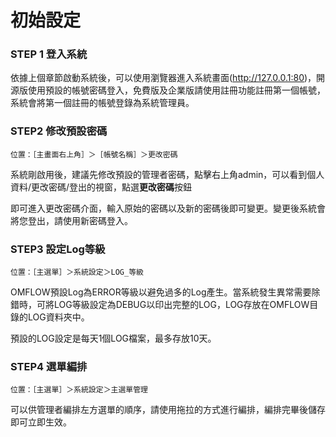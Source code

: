 

# 初始設定

### STEP 1 登入系統

依據上個章節啟動系統後，可以使用瀏覽器進入系統畫面(http://127.0.0.1:80)，開源版使用預設的帳號密碼登入，免費版及企業版請使用註冊功能註冊第一個帳號，系統會將第一個註冊的帳號登錄為系統管理員。

### STEP2 修改預設密碼

```
位置：［主畫面右上角］＞［帳號名稱］＞更改密碼
```

系統剛啟用後，建議先修改預設的管理者密碼，點擊右上角admin，可以看到個人資料/更改密碼/登出的視窗，點選**更改密碼**按鈕

即可進入更改密碼介面，輸入原始的密碼以及新的密碼後即可變更。變更後系統會將您登出，請使用新密碼登入。

### STEP3 設定Log等級

```
位置：［主選單］＞系統設定＞LOG_等級
```

OMFLOW預設Log為ERROR等級以避免過多的Log產生。當系統發生異常需要除錯時，可將LOG等級設定為DEBUG以印出完整的LOG，LOG存放在OMFLOW目錄的LOG資料夾中。

預設的LOG設定是每天1個LOG檔案，最多存放10天。

### STEP4 選單編排

```
位置：［主選單］＞系統設定＞主選單管理
```

可以供管理者編排左方選單的順序，請使用拖拉的方式進行編排，編排完畢後儲存即可立即生效。
